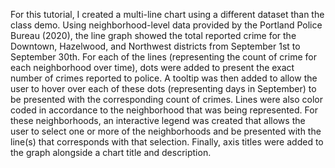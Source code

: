 For this tutorial, I created a multi-line chart using a different dataset than the class demo. 
Using neighborhood-level data provided by the Portland Police Bureau (2020), the line graph showed the total reported crime for the Downtown, Hazelwood, and Northwest districts from September 1st to September 30th. 
For each of the lines (representing the count of crime for each neighborhood over time), dots were added to present the exact number of crimes reported to police. 
A tooltip was then added to allow the user to hover over each of these dots (representing days in September) to be presented with the corresponding count of crimes. 
Lines were also color coded in accordance to the neighborhood that was being represented. 
For these neighborhoods, an interactive legend was created that allows the user to select one or more of the neighborhoods and be presented with the line(s) that corresponds with that selection. 
Finally, axis titles were added to the graph alongside a chart title and description. 
